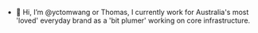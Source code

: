- 👋 Hi, I’m @yctomwang or Thomas, I currently work for Australia's most 'loved' everyday brand as a 'bit plumer' working on core infrastructure.



<!---
yctomwang/yctomwang is a ✨ special ✨ repository because its `README.md` (this file) appears on your GitHub profile.
You can click the Preview link to take a look at your changes.
--->
